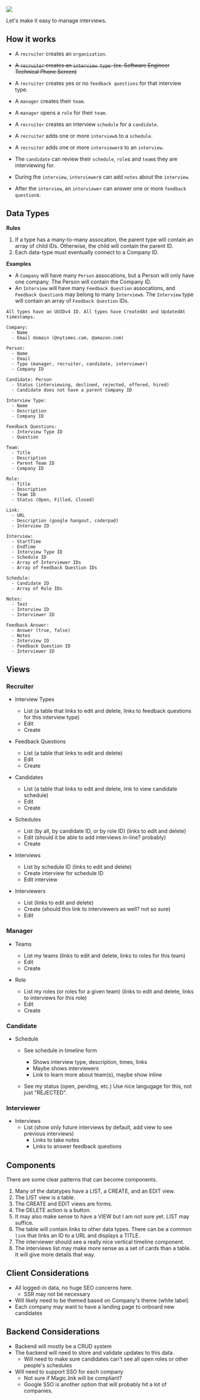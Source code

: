<img src="https://repository-images.githubusercontent.com/393375822/f196bfe1-d84f-4ede-9df9-1d33dc095b02" />

Let's make it easy to manage interviews.

## How it works

- A `recruiter` creates an `organization`. 

- ~~A `recruiter` creates an `interview type`. (ex. Software Engineer Technical Phone Screen)~~
- A `recruiter` creates yes or no `feedback questions` for that interview type.

- A `manager` creates their `team`.
- A `manager` opens a `role` for their `team`.
- A `recruiter` creates an interview `schedule` for a `candidate`. 
- A `recruiter` adds one or more `interview`s to a `schedule`.
- A `recruiter` adds one or more `interviewer`s to an `interview`.
- The `candidate` can review their `schedule`, `role`s and `team`s they are interviewing for.
- During the `interview`, `interviewer`s can add `notes` about the `interview`.
- After the `interview`, an `interviewer` can answer one or more `feedback question`s.

## Data Types

__Rules__
1. If a type has a many-to-many assocation, the parent type will contain an array of child IDs. Otherwise, the child will contain the parent ID. 
2. Each data-type must eventually connect to a Company ID.

__Examples__
  - A `Company` will have many `Person` assocations, but a Person will only have one company. The Person will contain the Company ID. 
  - An `Interview` will have many `Feedback Question` assocations, and `Feedback Question`s may belong to many `Interview`s. The `Interview` type will contain an array of `Feedback Question` IDs.

```
All types have an UUIDv4 ID. All types have CreatedAt and UpdatedAt timestamps.

Company:
  - Name
  - Email domain (@nytimes.com, @amazon.com)

Person:
  - Name
  - Email
  - Type (manager, recruiter, candidate, interviewer)
  - Company ID
  
Candidate: Person
  - Status (interviewing, declined, rejected, offered, hired)
  - Candidate does not have a parent Company ID
  
Interview Type:
  - Name
  - Description
  - Company ID
  
Feedback Questions:
  - Interview Type ID
  - Question
  
Team:
  - Title
  - Description
  - Parent Team ID
  - Company ID
  
Role:
  - Title
  - Description
  - Team ID
  - Status (Open, Filled, Closed)
  
Link:
  - URL
  - Description (google hangout, coderpad)
  - Interview ID

Interview:
  - StartTime
  - EndTime
  - Interview Type ID
  - Schedule ID
  - Array of Interviewer IDs
  - Array of Feedback Question IDs

Schedule:
  - Candidate ID
  - Array of Role IDs
  
Notes:
  - Text
  - Interview ID
  - Interviewer ID

Feedback Answer:
  - Answer (true, false)
  - Notes
  - Interview ID
  - Feedback Question ID
  - Interviewer ID
```

## Views

### Recruiter

- Interview Types
    - List (a table that links to edit and delete, links to feedback questions for this interview type)
    - Edit
    - Create

- Feedback Questions
    - List (a table that links to edit and delete)
    - Edit
    - Create

- Candidates
    - List (a table that links to edit and delete, link to view candidate schedule)
    - Edit
    - Create

- Schedules
    - List (by all, by candidate ID, or by role ID) (links to edit and delete)
    - Edit (should it be able to add interviews in-line? probably)
    - Create

- Interviews
  - List by schedule ID (links to edit and delete)
  - Create interview for schedule ID
  - Edit interview

- Interviewers
  - List (links to edit and delete)
  - Create (should this link to interviewers as well? not so sure)
  - Edit

### Manager

- Teams
    - List my teams (links to edit and delete, links to roles for this team)
    - Edit
    - Create

- Role
    - List my roles (or roles for a given team) (links to edit and delete, links to interviews for this role)
    - Edit
    - Create

### Candidate

- Schedule
    - See schedule in timeline form
        - Shows interview type, description, times, links
        - Maybe shows interviewers
        - Link to learn more about team(s), maybe show inline

    - See my status (open, pending, etc.) Use nice langugage for this, not just "REJECTED".

### Interviewer

- Interviews
    - List (show only future interviews by default, add view to see previous interviews)
        - Links to take notes
        - Links to answer feedback questions

## Components

There are some clear patterns that can become components.

1. Many of the datatypes have a LIST, a CREATE, and an EDIT view.
2. The LIST view is a table.
3. The CREATE and EDIT views are forms.
4. The DELETE action is a button.
5. It may also make sense to have a VIEW but I am not sure yet. LIST may suffice.
6. The table will contain links to other data types. There can be a common `link` that links an ID to a URL and displays a TITLE.
7. The interviewer should see a really nice vertical timeline component.
8. The interviews list may make more sense as a set of cards than a table. It will give more details that way.

## Client Considerations

- All logged-in data, no huge SEO concerns here.
    - SSR may not be necessary
- Will likely need to be themed based on Company's theme (white label) 
- Each company may want to have a landing page to onboard new candidates

## Backend Considerations

- Backend will mostly be a CRUD system
- The backend will need to store and validate updates to this data.
    - Will need to make sure candidates can't see all open roles or other people's schedules
- Will need to support SSO for each company
    - Not sure if Magic.link will be compliant? 
    - Google SSO is another option that will probably hit a lot of companies.
